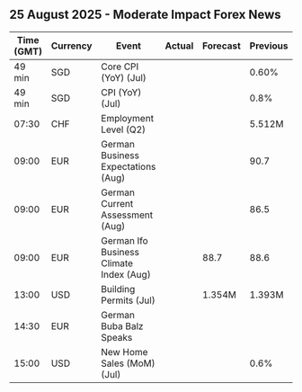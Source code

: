 ## 25 August 2025 - Moderate Impact Forex News

| Time (GMT) | Currency | Event | Actual | Forecast | Previous |
|------|----------|-------|--------|----------|----------|
| 49 min | SGD | Core CPI (YoY) (Jul) |  |  | 0.60% |
| 49 min | SGD | CPI (YoY) (Jul) |  |  | 0.8% |
| 07:30 | CHF | Employment Level (Q2) |  |  | 5.512M |
| 09:00 | EUR | German Business Expectations (Aug) |  |  | 90.7 |
| 09:00 | EUR | German Current Assessment (Aug) |  |  | 86.5 |
| 09:00 | EUR | German Ifo Business Climate Index (Aug) |  | 88.7 | 88.6 |
| 13:00 | USD | Building Permits (Jul) |  | 1.354M | 1.393M |
| 14:30 | EUR | German Buba Balz Speaks |  |  |  |
| 15:00 | USD | New Home Sales (MoM) (Jul) |  |  | 0.6% |

